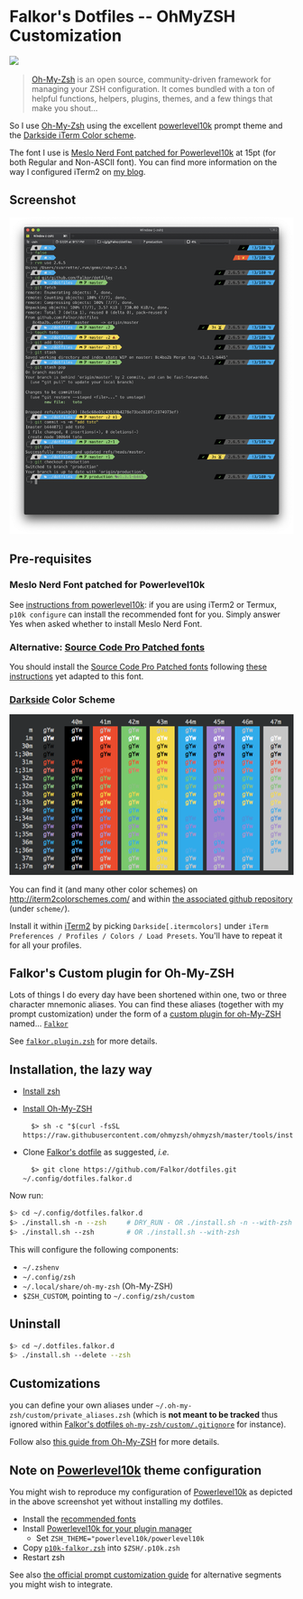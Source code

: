 # Falkor's Dotfiles -- OhMyZSH Customization

![](http://ohmyz.sh/img/OMZLogo_BnW.png)

> [Oh-My-Zsh](http://ohmyz.sh) is an open source, community-driven framework for managing your ZSH configuration. It comes bundled with a ton of helpful functions, helpers, plugins, themes, and a few things that make you shout...

So I use [Oh-My-Zsh](http://ohmyz.sh) using the excellent [powerlevel10k](https://github.com/romkatv/powerlevel10k) prompt theme and the [Darkside iTerm Color scheme](https://github.com/mbadolato/iTerm2-Color-Schemes/blob/master/schemes/Darkside.itermcolors).

The font I use is [Meslo Nerd Font patched for Powerlevel10k](https://github.com/romkatv/powerlevel10k#meslo-nerd-font-patched-for-powerlevel10k) at 15pt (for both Regular and Non-ASCII font).
You can find more information on  the way I configured iTerm2 on [my blog](https://varrette.gforge.uni.lu/blog/2017/01/17/configuring-mac-os-on-your-brand-new-laptop/#iterm2-configuration).

## Screenshot

![](https://raw.githubusercontent.com/Falkor/dotfiles/master/screenshots/screenshot_falkor_iterm.png)

## Pre-requisites

### Meslo Nerd Font patched for Powerlevel10k

See [instructions from powerlevel10k](https://github.com/romkatv/powerlevel10k#meslo-nerd-font-patched-for-powerlevel10k): if you are using iTerm2 or Termux, `p10k configure` can install the recommended font for you. Simply answer Yes when asked whether to install Meslo Nerd Font.

### Alternative: [Source Code Pro Patched fonts](https://github.com/Falkor/dotfiles/blob/master/fonts/SourceCodePro%2BPowerline%2BAwesome%2BRegular.ttf)

You should install the [Source Code Pro Patched fonts](https://github.com/Falkor/dotfiles/raw/master/fonts/SourceCodePro%2BPowerline%2BAwesome%2BRegular.ttf) following [these instructions](https://github.com/bhilburn/powerlevel9k/wiki/Install-Instructions#step-2-install-powerline-fonts) yet adapted to this font.

### [Darkside](https://github.com/mbadolato/iTerm2-Color-Schemes/blob/master/schemes/Darkside.itermcolors) Color Scheme

![](https://github.com/mbadolato/iTerm2-Color-Schemes/raw/master/screenshots/darkside.png)

You can find it (and many other color schemes) on <http://iterm2colorschemes.com/> and within [the associated  github repository](https://github.com/mbadolato/iTerm2-Color-Schemes) (under `scheme/`).

Install it within [iTerm2](https://www.iterm2.com/) by picking `Darkside[.itermcolors]` under `iTerm Preferences / Profiles / Colors / Load Presets`.
You'll have to repeat it for all your profiles.

## Falkor's Custom plugin for Oh-My-ZSH

Lots of things I do every day have been shortened within one, two or three character mnemonic aliases.
You can find these aliases (together with my prompt customization) under the form of a [custom plugin for oh-My-ZSH](https://github.com/robbyrussell/oh-my-zsh/wiki/Customization) named... [`Falkor`](custom/plugins/falkor/falkor.plugin.zsh)

See [`falkor.plugin.zsh`](custom/plugins/falkor/falkor.plugin.zsh) for more details.

## Installation, the lazy way

* [Install zsh](https://github.com/ohmyzsh/ohmyzsh/wiki/Installing-ZSH)
* [Install Oh-My-ZSH](http://ohmyz.sh/)

        $> sh -c "$(curl -fsSL https://raw.githubusercontent.com/ohmyzsh/ohmyzsh/master/tools/install.sh)"

* Clone [Falkor's dotfile](https://github.com/Falkor/dotfile) as suggested, _i.e._

        $> git clone https://github.com/Falkor/dotfiles.git ~/.config/dotfiles.falkor.d

Now run: 

``` bash
$> cd ~/.config/dotfiles.falkor.d
$> ./install.sh -n --zsh     # DRY_RUN - OR ./install.sh -n --with-zsh
$> ./install.sh --zsh        # OR ./install.sh --with-zsh
```

This will configure the following components:

* `~/.zshenv`
* `~/.config/zsh`
* `~/.local/share/oh-my-zsh` (Oh-My-ZSH) 
* `$ZSH_CUSTOM`, pointing to `~/.config/zsh/custom`


## Uninstall

``` bash
$> cd ~/.dotfiles.falkor.d
$> ./install.sh --delete --zsh
```


## Customizations

you can define your own aliases under `~/.oh-my-zsh/custom/private_aliases.zsh` (which is **not meant to be tracked** thus ignored within [Falkor's dotfiles `oh-my-zsh/custom/.gitignore`](.gitignore) for instance).

Follow also [this guide from Oh-My-ZSH](https://github.com/robbyrussell/oh-my-zsh/wiki/Customization) for more details.

## Note on [Powerlevel10k](https://github.com/romkatv/powerlevel10k) theme configuration

You might wish to reproduce my configuration of [Powerlevel10k](https://github.com/romkatv/powerlevel10k) as depicted in the above screenshot yet without installing my dotfiles.

* Install the [recommended fonts](https://github.com/romkatv/powerlevel10k#meslo-nerd-font-patched-for-powerlevel10k)
* Install [Powerlevel10k for your plugin manager](https://github.com/romkatv/powerlevel10k#get-started)
    - Set `ZSH_THEME="powerlevel10k/powerlevel10k`
* Copy [`p10k-falkor.zsh`](.p10k.zsh) into `$ZSH/.p10k.zsh`
* Restart zsh 

See also [the official prompt customization guide](https://github.com/bhilburn/powerlevel9k#prompt-customization) for alternative segments you might wish to integrate.

